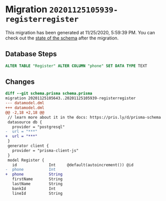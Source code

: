 # Migration `20201125105939-registerregister`

This migration has been generated at 11/25/2020, 5:59:39 PM.
You can check out the [state of the schema](./schema.prisma) after the migration.

## Database Steps

```sql
ALTER TABLE "Register" ALTER COLUMN "phone" SET DATA TYPE TEXT
```

## Changes

```diff
diff --git schema.prisma schema.prisma
migration 20201125105643..20201125105939-registerregister
--- datamodel.dml
+++ datamodel.dml
@@ -2,18 +2,18 @@
 // learn more about it in the docs: https://pris.ly/d/prisma-schema
 datasource db {
   provider = "postgresql"
-  url = "***"
+  url = "***"
 }
 generator client {
   provider = "prisma-client-js"
 }
 model Register {
   id              Int     @default(autoincrement()) @id
-  phone           Int
+  phone           String
   firstName       String
   lastName        String
   bankId          Int
   lineId          String
```


